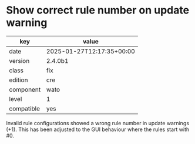 [//]: # (werk v2)
# Show correct rule number on update warning

key        | value
---------- | ---
date       | 2025-01-27T12:17:35+00:00
version    | 2.4.0b1
class      | fix
edition    | cre
component  | wato
level      | 1
compatible | yes

Invalid rule configurations showed a wrong rule number in update warnings (+1).
This has been adjusted to the GUI behaviour where the rules start with #0.
